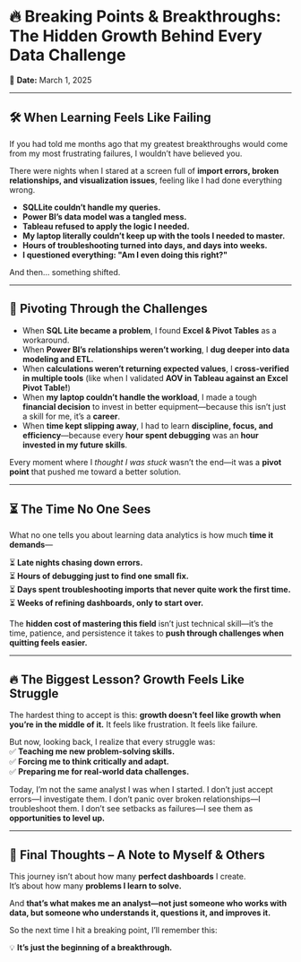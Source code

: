 # 🔥 Breaking Points & Breakthroughs: The Hidden Growth Behind Every Data Challenge  

📅 **Date:** March 1, 2025  

---

## 🛠️ When Learning Feels Like Failing  

If you had told me months ago that my greatest breakthroughs would come from my most frustrating failures, I wouldn’t have believed you.  

There were nights when I stared at a screen full of **import errors, broken relationships, and visualization issues**, feeling like I had done everything wrong.  

- **SQLLite couldn’t handle my queries.**  
- **Power BI’s data model was a tangled mess.**  
- **Tableau refused to apply the logic I needed.**  
- **My laptop literally couldn’t keep up with the tools I needed to master.**  
- **Hours of troubleshooting turned into days, and days into weeks.**  
- **I questioned everything: "Am I even doing this right?"**  

And then… something shifted.  

---

## 🔄 Pivoting Through the Challenges  

- When **SQL Lite became a problem**, I found **Excel & Pivot Tables** as a workaround.  
- When **Power BI’s relationships weren’t working**, I **dug deeper into data modeling and ETL.**  
- When **calculations weren’t returning expected values**, I **cross-verified in multiple tools** (like when I validated **AOV in Tableau against an Excel Pivot Table!**)  
- When **my laptop couldn’t handle the workload**, I made a tough **financial decision** to invest in better equipment—because this isn’t just a skill for me, it’s a **career**.  
- When **time kept slipping away**, I had to learn **discipline, focus, and efficiency**—because every **hour spent debugging** was an **hour invested in my future skills**.  

Every moment where I *thought I was stuck* wasn’t the end—it was a **pivot point** that pushed me toward a better solution.  

---

## ⏳ The Time No One Sees  

What no one tells you about learning data analytics is how much **time it demands**—  

⏳ **Late nights chasing down errors.**  
⏳ **Hours of debugging just to find one small fix.**  
⏳ **Days spent troubleshooting imports that never quite work the first time.**  
⏳ **Weeks of refining dashboards, only to start over.**  

The **hidden cost of mastering this field** isn’t just technical skill—it’s the time, patience, and persistence it takes to **push through challenges when quitting feels easier.**  

---

## 🔥 The Biggest Lesson? Growth Feels Like Struggle    

The hardest thing to accept is this: **growth doesn’t feel like growth when you’re in the middle of it.** It feels like frustration. It feels like failure.  

But now, looking back, I realize that every struggle was:  
✅ **Teaching me new problem-solving skills.**  
✅ **Forcing me to think critically and adapt.**  
✅ **Preparing me for real-world data challenges.**  

Today, I’m not the same analyst I was when I started. I don’t just accept errors—I investigate them. I don’t panic over broken relationships—I troubleshoot them. I don’t see setbacks as failures—I see them as **opportunities to level up.**  

---

## 🚀 Final Thoughts – A Note to Myself & Others  

This journey isn’t about how many **perfect dashboards** I create.  
It’s about how many **problems I learn to solve.**  

And **that’s what makes me an analyst—not just someone who works with data, but someone who understands it, questions it, and improves it.**  

So the next time I hit a breaking point, I’ll remember this:  

💡 **It’s just the beginning of a breakthrough.**  
